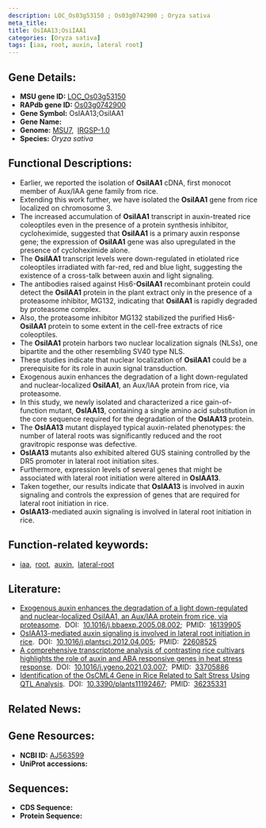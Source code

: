 ```yaml
---
description: LOC_Os03g53150 ; Os03g0742900 ; Oryza sativa
meta_title:
title: OsIAA13;OsiIAA1
categories: [Oryza sativa]
tags: [iaa, root, auxin, lateral root]
---
```


## Gene Details:
- **MSU gene ID:** [LOC_Os03g53150](http://rice.uga.edu/cgi-bin/ORF_infopage.cgi?orf=LOC_Os03g53150)  
- **RAPdb gene ID:** [Os03g0742900](https://rapdb.dna.affrc.go.jp/locus/?name=Os03g0742900)  
- **Gene Symbol:** OsIAA13;OsiIAA1
- **Gene Name:**
- **Genome:**  [MSU7](http://rice.uga.edu/),&nbsp;&nbsp;[IRGSP-1.0](https://rapdb.dna.affrc.go.jp/download/irgsp1.html)
- **Species:** *Oryza sativa*

## Functional Descriptions:
   - Earlier, we reported the isolation of **OsiIAA1** cDNA, first monocot member of Aux/IAA gene family from rice.
   - Extending this work further, we have isolated the **OsiIAA1** gene from rice localized on chromosome 3.
   - The increased accumulation of **OsiIAA1** transcript in auxin-treated rice coleoptiles even in the presence of a protein synthesis inhibitor, cycloheximide, suggested that **OsiIAA1** is a primary auxin response gene; the expression of **OsiIAA1** gene was also upregulated in the presence of cycloheximide alone.
   - The **OsiIAA1** transcript levels were down-regulated in etiolated rice coleoptiles irradiated with far-red, red and blue light, suggesting the existence of a cross-talk between auxin and light signaling.
   - The antibodies raised against His6-**OsiIAA1** recombinant protein could detect the **OsiIAA1** protein in the plant extract only in the presence of a proteasome inhibitor, MG132, indicating that **OsiIAA1** is rapidly degraded by proteasome complex.
   - Also, the proteasome inhibitor MG132 stabilized the purified His6-**OsiIAA1** protein to some extent in the cell-free extracts of rice coleoptiles.
   - The **OsiIAA1** protein harbors two nuclear localization signals (NLSs), one bipartite and the other resembling SV40 type NLS.
   - These studies indicate that nuclear localization of **OsiIAA1** could be a prerequisite for its role in auxin signal transduction.
   - Exogenous auxin enhances the degradation of a light down-regulated and nuclear-localized **OsiIAA1**, an Aux/IAA protein from rice, via proteasome.
   - In this study, we newly isolated and characterized a rice gain-of-function mutant, **OsIAA13**, containing a single amino acid substitution in the core sequence required for the degradation of the **OsIAA13** protein.
   - The **OsIAA13** mutant displayed typical auxin-related phenotypes: the number of lateral roots was significantly reduced and the root gravitropic response was defective.
   - **OsIAA13** mutants also exhibited altered GUS staining controlled by the DR5 promoter in lateral root initiation sites.
   - Furthermore, expression levels of several genes that might be associated with lateral root initiation were altered in **OsIAA13**.
   - Taken together, our results indicate that **OsIAA13** is involved in auxin signaling and controls the expression of genes that are required for lateral root initiation in rice.
   - **OsIAA13**-mediated auxin signaling is involved in lateral root initiation in rice.

## Function-related keywords:
   - [iaa](/tags/iaa/),&nbsp;&nbsp;[root](/tags/root/),&nbsp;&nbsp;[auxin](/tags/auxin/),&nbsp;&nbsp;[lateral-root](/tags/lateral-root/)

## Literature:
   - [Exogenous auxin enhances the degradation of a light down-regulated and nuclear-localized OsiIAA1, an Aux/IAA protein from rice, via proteasome](https://www.doi.org/10.1016/j.bbaexp.2005.08.002).&nbsp;&nbsp;DOI:&nbsp;&nbsp;[10.1016/j.bbaexp.2005.08.002](https://www.doi.org/10.1016/j.bbaexp.2005.08.002);&nbsp;&nbsp;PMID:&nbsp;&nbsp;[16139905](https://pubmed.ncbi.nlm.nih.gov/16139905/)
   - [OsIAA13-mediated auxin signaling is involved in lateral root initiation in rice](https://www.doi.org/10.1016/j.plantsci.2012.04.005).&nbsp;&nbsp;DOI:&nbsp;&nbsp;[10.1016/j.plantsci.2012.04.005](https://www.doi.org/10.1016/j.plantsci.2012.04.005);&nbsp;&nbsp;PMID:&nbsp;&nbsp;[22608525](https://pubmed.ncbi.nlm.nih.gov/22608525/)
   - [A comprehensive transcriptome analysis of contrasting rice cultivars highlights the role of auxin and ABA responsive genes in heat stress response](https://www.doi.org/10.1016/j.ygeno.2021.03.007).&nbsp;&nbsp;DOI:&nbsp;&nbsp;[10.1016/j.ygeno.2021.03.007](https://www.doi.org/10.1016/j.ygeno.2021.03.007);&nbsp;&nbsp;PMID:&nbsp;&nbsp;[33705886](https://pubmed.ncbi.nlm.nih.gov/33705886/)
   - [Identification of the OsCML4 Gene in Rice Related to Salt Stress Using QTL Analysis](https://www.doi.org/10.3390/plants11192467).&nbsp;&nbsp;DOI:&nbsp;&nbsp;[10.3390/plants11192467](https://www.doi.org/10.3390/plants11192467);&nbsp;&nbsp;PMID:&nbsp;&nbsp;[36235331](https://pubmed.ncbi.nlm.nih.gov/36235331/)

## Related News:

## Gene Resources:
- **NCBI ID:**  [AJ563599](http://www.ncbi.nlm.nih.gov/nuccore/AJ563599)
- **UniProt accessions:** [](https://www.uniprot.org/uniprotkb//entry)

## Sequences:
- **CDS Sequence:**
- **Protein Sequence:**

